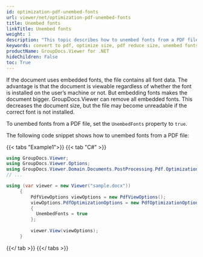 ```yaml
---
id: optimization-pdf-unembed-fonts
url: viewer/net/optimization-pdf-unembed-fonts
title: Unembed fonts
linkTitle: Unembed fonts
weight: 1
description: "This topic describes how to unembed fonts from a PDF file using the GroupDocs.Viewer .NET API (C#)."
keywords: convert to pdf, optimize size, pdf reduce size, unembed fonts
productName: GroupDocs.Viewer for .NET
hideChildren: False
toc: True
---
```

If the document uses embedded fonts, the file contains all font data. The advantage is that the document is viewable regardless of whether the font is installed on the user’s machine or not. But embedding fonts makes the document bigger. GroupDocs.Viewer can remove all embedded fonts. This decreases the document size, but the file may become unreadable if the correct font is not installed.

To unembed fonts from a PDF file, set the `UnembedFonts` property to `true`.

The following code snippet shows how to unembed fonts from a PDF file:

{{< tabs "Example1">}}
{{< tab "C#" >}}
```csharp
using GroupDocs.Viewer;
using GroupDocs.Viewer.Options;
using GroupDocs.Viewer.Domain.Documents.PostProcessing.Pdf.Optimization;
// ...

using (var viewer = new Viewer("sample.docx"))
     {
         PdfViewOptions viewOptions = new PdfViewOptions();
         viewOptions.PdfOptimizationOptions = new PdfOptimizationOptions()
         {
           UnembedFonts = true
         };
     
         viewer.View(viewOptions);
     }
```
{{</ tab >}}
{{</ tabs >}}

